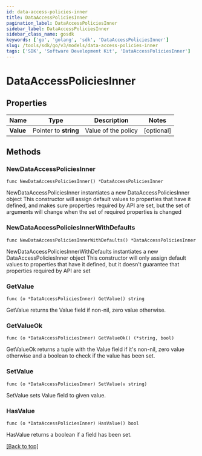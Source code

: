 ```yaml
---
id: data-access-policies-inner
title: DataAccessPoliciesInner
pagination_label: DataAccessPoliciesInner
sidebar_label: DataAccessPoliciesInner
sidebar_class_name: gosdk
keywords: ['go', 'golang', 'sdk', 'DataAccessPoliciesInner'] 
slug: /tools/sdk/go/v3/models/data-access-policies-inner
tags: ['SDK', 'Software Development Kit', 'DataAccessPoliciesInner']
---
```


# DataAccessPoliciesInner

## Properties

Name | Type | Description | Notes
------------ | ------------- | ------------- | -------------
**Value** |  Pointer to **string** | Value of the policy | [optional] 

## Methods

### NewDataAccessPoliciesInner

`func NewDataAccessPoliciesInner() *DataAccessPoliciesInner`

NewDataAccessPoliciesInner instantiates a new DataAccessPoliciesInner object
This constructor will assign default values to properties that have it defined,
and makes sure properties required by API are set, but the set of arguments
will change when the set of required properties is changed

### NewDataAccessPoliciesInnerWithDefaults

`func NewDataAccessPoliciesInnerWithDefaults() *DataAccessPoliciesInner`

NewDataAccessPoliciesInnerWithDefaults instantiates a new DataAccessPoliciesInner object
This constructor will only assign default values to properties that have it defined,
but it doesn't guarantee that properties required by API are set

### GetValue

`func (o *DataAccessPoliciesInner) GetValue() string`

GetValue returns the Value field if non-nil, zero value otherwise.

### GetValueOk

`func (o *DataAccessPoliciesInner) GetValueOk() (*string, bool)`

GetValueOk returns a tuple with the Value field if it's non-nil, zero value otherwise
and a boolean to check if the value has been set.

### SetValue

`func (o *DataAccessPoliciesInner) SetValue(v string)`

SetValue sets Value field to given value.

### HasValue

`func (o *DataAccessPoliciesInner) HasValue() bool`

HasValue returns a boolean if a field has been set.


[[Back to top]](#) 


